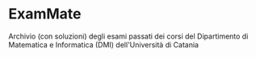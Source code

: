 # ExamMate
Archivio (con soluzioni) degli esami passati dei corsi del Dipartimento di Matematica e Informatica (DMI) dell'Università di Catania
